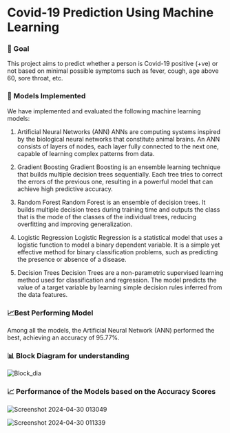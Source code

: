 # **Covid-19 Prediction Using Machine Learning**

### 🎯 Goal
This project aims to predict whether a person is Covid-19 positive (+ve) or not based on minimal possible symptoms such as fever, cough, age above 60, sore throat, etc.

### 🚀 Models Implemented
We have implemented and evaluated the following machine learning models:

1. Artificial Neural Networks (ANN)
ANNs are computing systems inspired by the biological neural networks that constitute animal brains. An ANN consists of layers of nodes, each layer fully connected to the next one, capable of learning complex patterns from data.

2. Gradient Boosting
Gradient Boosting is an ensemble learning technique that builds multiple decision trees sequentially. Each tree tries to correct the errors of the previous one, resulting in a powerful model that can achieve high predictive accuracy.

3. Random Forest
Random Forest is an ensemble of decision trees. It builds multiple decision trees during training time and outputs the class that is the mode of the classes of the individual trees, reducing overfitting and improving generalization.

4. Logistic Regression
Logistic Regression is a statistical model that uses a logistic function to model a binary dependent variable. It is a simple yet effective method for binary classification problems, such as predicting the presence or absence of a disease.

5. Decision Trees
Decision Trees are a non-parametric supervised learning method used for classification and regression. The model predicts the value of a target variable by learning simple decision rules inferred from the data features.

### 📈Best Performing Model
Among all the models, the Artificial Neural Network (ANN) performed the best, achieving an accuracy of 95.77%.

### 📊 Block Diagram for understanding
![Block_dia](https://github.com/Satyam0775/Road-Safety-Data-Analysis-Power-BI-/assets/143840497/4c5c2705-505b-4ab6-8357-4f0a39cfd64c)

### 📈 Performance of the Models based on the Accuracy Scores
![Screenshot 2024-04-30 013049](https://github.com/Satyam0775/Road-Safety-Data-Analysis-Power-BI-/assets/143840497/a2ea486f-0400-4193-8c19-bd196093a132)

![Screenshot 2024-04-30 011339](https://github.com/Satyam0775/Road-Safety-Data-Analysis-Power-BI-/assets/143840497/7ccd6132-46f1-4ef6-8310-2537034d1f66)



